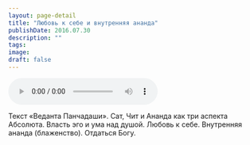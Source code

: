```yaml
---
layout: page-detail
title: "Любовь к себе и внутренняя ананда"
publishDate: 2016.07.30
description: ""
tags:
image:
draft: false
---
```


<audio title="2016.07.30 - Любовь к себе и внутренняя ананда.mp3" src="/upload/iblock/1a6/1a6c2177495400b58f6a3e5f57a39bd5.mp3" controls=""></audio>

 Текст «Веданта Панчадаши». Сат, Чит и Ананда как три аспекта Абсолюта. Власть эго и ума над душой. Любовь к себе. Внутренняя ананда (блаженство). Отдаться Богу. 

  
